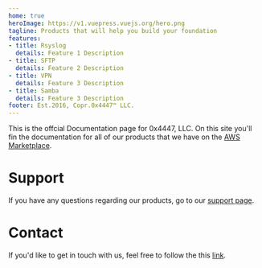 ```yaml
---
home: true
heroImage: https://v1.vuepress.vuejs.org/hero.png
tagline: Products that will help you build your foundation
features:
- title: Rsyslog
  details: Feature 1 Description
- title: SFTP
  details: Feature 2 Description
- title: VPN
  details: Feature 3 Description
- title: Samba
  details: Feature 3 Description
footer: Est.2016, Copr.0x4447™ LLC.
---
```


This is the offcial Documentation page for 0x4447, LLC. On this site you'll fin the documentation for all of our products that we have on the [AWS Marketplace](https://aws.amazon.com/marketplace/seller-profile?id=80edcebf-11fb-4c36-a3f4-49eb40b518a3).

# Support

If you have any questions regarding our products, go to our [support page](https://support.0x4447.com/).

# Contact

If you'd like to get in touch with us, feel free to follow the this [link](https://0x4447.com/contact).
